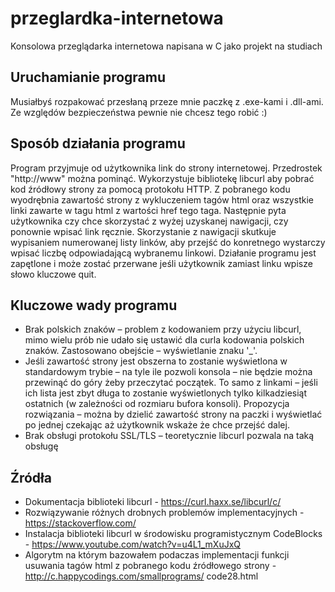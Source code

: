 # przeglardka-internetowa
Konsolowa przeglądarka internetowa napisana w C jako projekt na studiach  

## Uruchamianie programu
Musiałbyś rozpakować przesłaną przeze mnie paczkę z .exe-kami i .dll-ami. Ze względów bezpieczeństwa pewnie nie chcesz tego robić :)

## Sposób działania programu
Program przyjmuje od użytkownika link do strony internetowej. Przedrostek "http://www" można
pominąć. Wykorzystuje bibliotekę libcurl aby pobrać kod źródłowy strony za pomocą protokołu
HTTP. Z pobranego kodu wyodrębnia zawartość strony z wykluczeniem tagów html oraz wszystkie
linki zawarte w tagu html <a> z wartości href tego taga. Następnie pyta użytkownika czy chce
skorzystać z wyżej uzyskanej nawigacji, czy ponownie wpisać link ręcznie. Skorzystanie z
nawigacji skutkuje wypisaniem numerowanej listy linków, aby przejść do konretnego wystarczy
wpisać liczbę odpowiadającą wybranemu linkowi. Działanie programu jest zapętlone i może zostać
przerwane jeśli użytkownik zamiast linku wpisze słowo kluczowe quit.  
  
## Kluczowe wady programu
- Brak polskich znaków – problem z kodowaniem przy użyciu libcurl, mimo wielu prób nie
udało się ustawić dla curla kodowania polskich znaków. Zastosowano obejście –
wyświetlanie znaku '_'.
- Jeśli zawartość strony jest obszerna to zostanie wyświetlona w standardowym trybie – na
tyle ile pozwoli konsola – nie będzie można przewinąć do góry żeby przeczytać początek.
To samo z linkami – jeśli ich lista jest zbyt długa to zostanie wyświetlonych tylko
kilkadziesiąt ostatnich (w zależności od rozmiaru bufora konsoli). Propozycja rozwiązania –
można by dzielić zawartość strony na paczki i wyświetlać po jednej czekając aż użytkownik
wskaże że chce przejść dalej.
- Brak obsługi protokołu SSL/TLS – teoretycznie libcurl pozwala na taką obsługę
  
## Źródła
- Dokumentacja biblioteki libcurl - https://curl.haxx.se/libcurl/c/
- Rozwiązywanie różnych drobnych problemów implementacyjnych -
https://stackoverflow.com/
- Instalacja biblioteki libcurl w środowisku programistycznym CodeBlocks -
https://www.youtube.com/watch?v=u4L1_mXuJxQ
- Algorytm na którym bazowałem podaczas implementacji funkcji usuwania tagów html z
pobranego kodu źródłowego strony - http://c.happycodings.com/smallprograms/
code28.html
